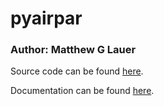 # pyairpar

### Author: Matthew G Lauer

Source code can be found [here](https://github.com/mlau154/pyairpar).

Documentation can be found [here](https://mlau154.github.io/pyairpar/).
